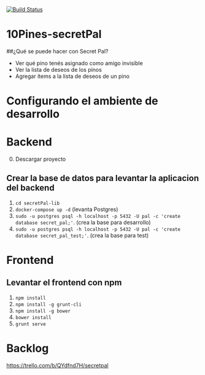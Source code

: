 [![Build Status](https://travis-ci.org/10PinesLabs/secretPal.svg?branch=master)](https://travis-ci.org/10PinesLabs/secretPal)

# 10Pines-secretPal

##¿Qué se puede hacer con Secret Pal?

* Ver qué pino tenés asignado como amigo invisible
* Ver la lista de deseos de los pinos
* Agregar ítems a la lista de deseos de un pino


# Configurando el ambiente de desarrollo

# Backend

0. Descargar proyecto

## Crear la base de datos para levantar la aplicacion del backend
1. `cd secretPal-lib`
2. `docker-compose up -d` (levanta Postgres)
3. `sudo -u postgres psql -h localhost -p 5432 -U pal -c 'create database secret_pal;'`. (crea la base para desarrollo)
4. `sudo -u postgres psql -h localhost -p 5432 -U pal -c 'create database secret_pal_test;'`. (crea la base para test)

# Frontend

## Levantar el frontend con npm
1. `npm install`
2. `npm install -g grunt-cli`
3. `npm install -g bower`
4. `bower install`
5. `grunt serve`


# Backlog

https://trello.com/b/QYdfnd7H/secretpal

